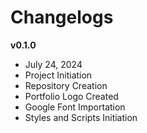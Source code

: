 # Changelogs

**v0.1.0**
- July 24, 2024
- Project Initiation
- Repository Creation
- Portfolio Logo Created
- Google Font Importation
- Styles and Scripts Initiation